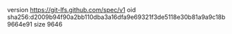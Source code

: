 version https://git-lfs.github.com/spec/v1
oid sha256:d2009b94f90a2bb110dba3a16dfa9e69321f3de5118e30b81a9a9c18b9664e91
size 9646
